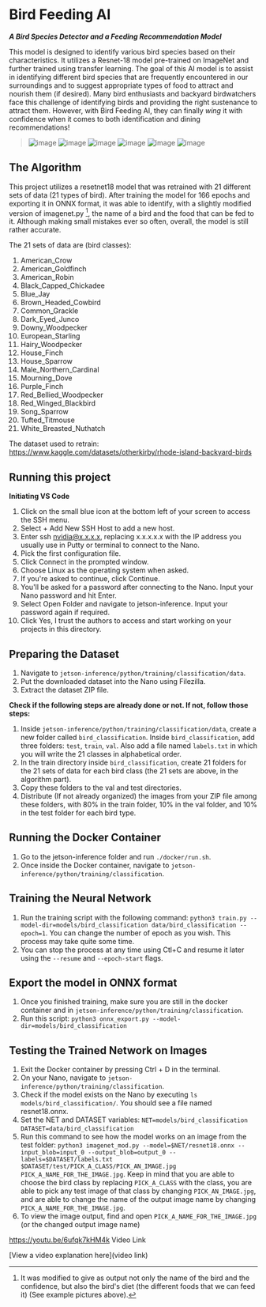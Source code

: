 # Bird Feeding AI

***A Bird Species Detector and a Feeding Recommendation Model***

This model is designed to identify various bird species based on their characteristics. It utilizes a Resnet-18 model pre-trained on ImageNet and further trained using transfer learning. The goal of this AI model is to assist in identifying different bird species that are frequently encountered in our surroundings and to suggest appropriate types of food to attract and nourish them (if desired). Many bird enthusiasts and backyard birdwatchers face this challenge of identifying birds and providing the right sustenance to attract them. However, with Bird Feeding AI, they can finally *wing* it with confidence when it comes to both identification and dining recommendations!

> ![image](https://github.com/Keyu08/bird_feeder/assets/141778196/b716ed17-260a-4dd7-8434-6bf3c1dc6273) ![image](https://github.com/Keyu08/bird_feeder/assets/141778196/2a566acd-0d62-49c8-868d-30e9643dbaa9) ![image](https://github.com/Keyu08/bird_feeder/assets/141778196/10209143-ee3a-442f-b240-cdc675fdcc45) ![image](https://github.com/Keyu08/bird_feeder/assets/141778196/8e9910d1-9534-4f0c-99f0-ef913cdca6c5) ![image](https://github.com/Keyu08/bird_feeder/assets/141778196/465552aa-912b-40a5-b57f-50a1552cbe3e) ![image](https://github.com/Keyu08/bird_feeder/assets/141778196/9d388696-490a-4f9e-b924-a4be7895a999)

## The Algorithm
This project utilizes a resetnet18 model that was retrained with 21 different sets of data (21 types of bird). After training the model for 166 epochs and exporting it in ONNX format, it was able to identify, with a slightly modified version of imagenet.py [^1], the name of a bird and the food that can be fed to it. Although making small mistakes ever so often, overall, the model is still rather accurate. 

[^1]:It was modified to give as output not only the name of the bird and the confidence, but also the bird's diet (the different foods that we can feed it) (See example pictures above).

The 21 sets of data are (bird classes): 
1. American_Crow
2. American_Goldfinch
3. American_Robin
4. Black_Capped_Chickadee
5. Blue_Jay
6. Brown_Headed_Cowbird
7. Common_Grackle
8. Dark_Eyed_Junco
9. Downy_Woodpecker
10. European_Starling
11. Hairy_Woodpecker
12. House_Finch
13. House_Sparrow
14. Male_Northern_Cardinal
15. Mourning_Dove
16. Purple_Finch
17. Red_Bellied_Woodpecker
18. Red_Winged_Blackbird
19. Song_Sparrow
20. Tufted_Titmouse
21. White_Breasted_Nuthatch

The dataset used to retrain: https://www.kaggle.com/datasets/otherkirby/rhode-island-backyard-birds

## Running this project
**Initiating VS Code**

1. Click on the small blue icon at the bottom left of your screen to access the SSH menu.
2. Select + Add New SSH Host to add a new host.
3. Enter ssh nvidia@x.x.x.x, replacing x.x.x.x.x with the IP address you usually use in Putty or terminal to connect to the Nano.
4. Pick the first configuration file.
5. Click Connect in the prompted window.
6. Choose Linux as the operating system when asked.
7. If you're asked to continue, click Continue.
8. You'll be asked for a password after connecting to the Nano. Input your Nano password and hit Enter.
9. Select Open Folder and navigate to jetson-inference. Input your password again if required.
10. Click Yes, I trust the authors to access and start working on your projects in this directory.
## Preparing the Dataset
1. Navigate to `jetson-inference/python/training/classification/data`.
2. Put the downloaded dataset into the Nano using Filezilla.
3. Extract the dataset ZIP file.

**Check if the following steps are already done or not. If not, follow those steps:**
1. Inside `jetson-inference/python/training/classification/data`, create a new folder called `bird_classification`. Inside `bird_classification`, add three folders: `test`, `train`, `val`. Also add a file named `labels.txt` in which you will write the 21 classes in alphabetical order.
2. In the train directory inside `bird_classification`, create 21 folders for the 21 sets of data for each bird class (the 21 sets are above, in the algorithm part).
3. Copy these folders to the val and test directories.
4. Distribute (If not already organized) the images from your ZIP file among these folders, with 80% in the train folder, 10% in the val folder, and 10% in the test folder for each bird type.
## Running the Docker Container
1. Go to the jetson-inference folder and run `./docker/run.sh`.
2. Once inside the Docker container, navigate to `jetson-inference/python/training/classification`.
## Training the Neural Network
1. Run the training script with the following command: `python3 train.py --model-dir=models/bird_classification data/bird_classification --epoch=1`. You can change the number of epoch as you wish. This process may take quite some time. 
2. You can stop the process at any time using Ctl+C and resume it later using the `--resume` and `--epoch-start` flags.
## Export the model in ONNX format
1. Once you finished training, make sure you are still in the docker container and in `jetson-inference/python/training/classification`.
2. Run this script: `python3 onnx_export.py --model-dir=models/bird_classification`
## Testing the Trained Network on Images
1. Exit the Docker container by pressing Ctrl + D in the terminal.
2. On your Nano, navigate to `jetson-inference/python/training/classification`.
3. Check if the model exists on the Nano by executing `ls models/bird_classification/`. You should see a file named resnet18.onnx.
4. Set the NET and DATASET variables: `NET=models/bird_classification` `DATASET=data/bird_classification`
5. Run this command to see how the model works on an image from the test folder: `python3 imagenet_mod.py --model=$NET/resnet18.onnx --input_blob=input_0 --output_blob=output_0 --labels=$DATASET/labels.txt $DATASET/test/PICK_A_CLASS/PICK_AN_IMAGE.jpg PICK_A_NAME_FOR_THE_IMAGE.jpg`. Keep in mind that you are able to choose the bird class by replacing `PICK_A_CLASS` with the class, you are able to pick any test image of that class by changing `PICK_AN_IMAGE.jpg`, and are able to change the name of the output image name by changing `PICK_A_NAME_FOR_THE_IMAGE.jpg`.
6. To view the image output, find and open `PICK_A_NAME_FOR_THE_IMAGE.jpg` (or the changed output image name)

https://youtu.be/6ufqk7kHM4k Video Link

[View a video explanation here](video link)
